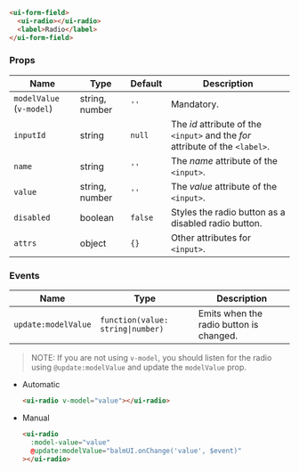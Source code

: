 ```html
<ui-form-field>
  <ui-radio></ui-radio>
  <label>Radio</label>
</ui-form-field>
```

### Props

| Name                     | Type           | Default | Description                                                                   |
| ------------------------ | -------------- | ------- | ----------------------------------------------------------------------------- |
| `modelValue` (`v-model`) | string, number | `''`    | Mandatory.                                                                    |
| `inputId`                | string         | `null`  | The _id_ attribute of the `<input>` and the _for_ attribute of the `<label>`. |
| `name`                   | string         | `''`    | The _name_ attribute of the `<input>`.                                        |
| `value`                  | string, number | `''`    | The _value_ attribute of the `<input>`.                                       |
| `disabled`               | boolean        | `false` | Styles the radio button as a disabled radio button.                           |
| `attrs`                  | object         | `{}`    | Other attributes for `<input>`.                                               |

### Events

| Name                | Type                              | Description                             |
| ------------------- | --------------------------------- | --------------------------------------- |
| `update:modelValue` | `function(value: string\|number)` | Emits when the radio button is changed. |

> NOTE: If you are not using `v-model`, you should listen for the radio using `@update:modelValue` and update the `modelValue` prop.

- Automatic

  ```html
  <ui-radio v-model="value"></ui-radio>
  ```

- Manual

  ```html
  <ui-radio
    :model-value="value"
    @update:modelValue="balmUI.onChange('value', $event)"
  ></ui-radio>
  ```
